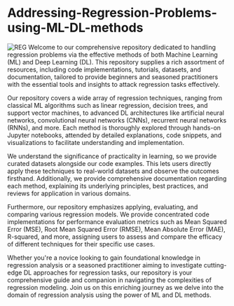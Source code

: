 # Addressing-Regression-Problems-using-ML-DL-methods
![REG](https://trainings.internshala.com/blog/wp-content/uploads/2023/07/Regression-in-machine-learning-1.jpg)
Welcome to our comprehensive repository dedicated to handling regression problems via the effective methods of both Machine Learning (ML) and Deep Learning (DL). This repository supplies a rich assortment of resources, including code implementations, tutorials, datasets, and documentation, tailored to provide beginners and seasoned practitioners with the essential tools and insights to attack regression tasks effectively.

Our repository covers a wide array of regression techniques, ranging from classical ML algorithms such as linear regression, decision trees, and support vector machines, to advanced DL architectures like artificial neural networks, convolutional neural networks (CNNs), recurrent neural networks (RNNs), and more. Each method is thoroughly explored through hands-on Jupyter notebooks, attended by detailed explanations, code snippets, and visualizations to facilitate understanding and implementation.

We understand the significance of practicality in learning, so we provide curated datasets alongside our code examples. This lets users directly apply these techniques to real-world datasets and observe the outcomes firsthand. Additionally, we provide comprehensive documentation regarding each method, explaining its underlying principles, best practices, and reviews for application in various domains.

Furthermore, our repository emphasizes applying, evaluating, and comparing various regression models. We provide concentrated code implementations for performance evaluation metrics such as Mean Squared Error (MSE), Root Mean Squared Error (RMSE), Mean Absolute Error (MAE), R-squared, and more, assigning users to assess and compare the efficacy of different techniques for their specific use cases.

Whether you're a novice looking to gain foundational knowledge in regression analysis or a seasoned practitioner aiming to investigate cutting-edge DL approaches for regression tasks, our repository is your comprehensive guide and companion in navigating the complexities of regression modeling. Join us on this enriching journey as we delve into the domain of regression analysis using the power of ML and DL methods.
